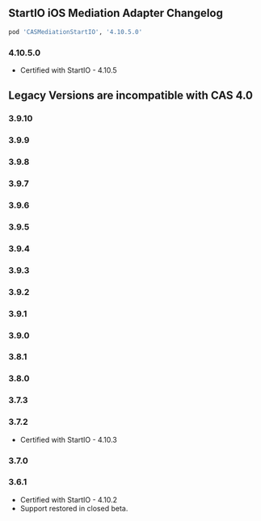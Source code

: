 ## StartIO iOS Mediation Adapter Changelog
```ruby
pod 'CASMediationStartIO', '4.10.5.0'
```

### 4.10.5.0
- Certified with StartIO - 4.10.5

## Legacy Versions are incompatible with CAS 4.0

### 3.9.10

### 3.9.9

### 3.9.8

### 3.9.7

### 3.9.6

### 3.9.5

### 3.9.4

### 3.9.3

### 3.9.2

### 3.9.1

### 3.9.0

### 3.8.1

### 3.8.0

### 3.7.3

### 3.7.2
- Certified with StartIO - 4.10.3

### 3.7.0

### 3.6.1
- Certified with StartIO - 4.10.2
- Support restored in closed beta.
